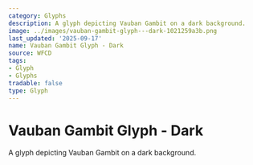 ```yaml
---
category: Glyphs
description: A glyph depicting Vauban Gambit on a dark background.
image: ../images/vauban-gambit-glyph---dark-1021259a3b.png
last_updated: '2025-09-17'
name: Vauban Gambit Glyph - Dark
source: WFCD
tags:
- Glyph
- Glyphs
tradable: false
type: Glyph
---
```


# Vauban Gambit Glyph - Dark

A glyph depicting Vauban Gambit on a dark background.

